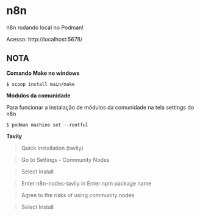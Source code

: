 # n8n

n8n rodando local no Podman!

Acesso: http://localhost:5678/

## NOTA

**Comando Make no windows**

```ssh
$ scoop install main/make
```

**Módulos da comunidade**

Para funcionar a instalação de módulos da comunidade na tela settings do n8n

```ssh
$ podman machine set --rootful
```

**Tavily**

>Quick Installation (tavily)

>Go to Settings - Community Nodes

>Select Install

>Enter n8n-nodes-tavily in Enter npm package name

>Agree to the risks of using community nodes

>Select Install
